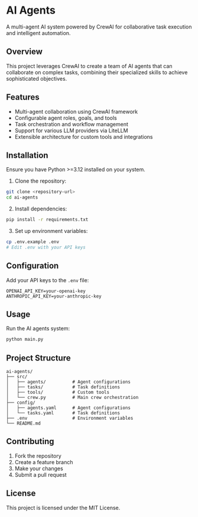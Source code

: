 # AI Agents

A multi-agent AI system powered by CrewAI for collaborative task execution and intelligent automation.

## Overview

This project leverages CrewAI to create a team of AI agents that can collaborate on complex tasks, combining their specialized skills to achieve sophisticated objectives.

## Features

- Multi-agent collaboration using CrewAI framework
- Configurable agent roles, goals, and tools
- Task orchestration and workflow management
- Support for various LLM providers via LiteLLM
- Extensible architecture for custom tools and integrations

## Installation

Ensure you have Python >=3.12 installed on your system.

1. Clone the repository:
```bash
git clone <repository-url>
cd ai-agents
```

2. Install dependencies:
```bash
pip install -r requirements.txt
```

3. Set up environment variables:
```bash
cp .env.example .env
# Edit .env with your API keys
```

## Configuration

Add your API keys to the `.env` file:
```
OPENAI_API_KEY=your-openai-key
ANTHROPIC_API_KEY=your-anthropic-key
```

## Usage

Run the AI agents system:
```bash
python main.py
```

## Project Structure

```
ai-agents/
├── src/
│   ├── agents/          # Agent configurations
│   ├── tasks/           # Task definitions
│   ├── tools/           # Custom tools
│   └── crew.py          # Main crew orchestration
├── config/
│   ├── agents.yaml      # Agent configurations
│   └── tasks.yaml       # Task definitions
├── .env                 # Environment variables
└── README.md
```

## Contributing

1. Fork the repository
2. Create a feature branch
3. Make your changes
4. Submit a pull request

## License

This project is licensed under the MIT License.
